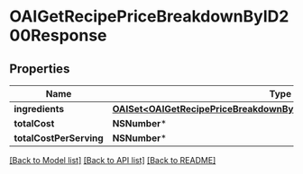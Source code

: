 # OAIGetRecipePriceBreakdownByID200Response

## Properties
Name | Type | Description | Notes
------------ | ------------- | ------------- | -------------
**ingredients** | [**OAISet&lt;OAIGetRecipePriceBreakdownByID200ResponseIngredientsInner&gt;***](OAIGetRecipePriceBreakdownByID200ResponseIngredientsInner.md) |  | 
**totalCost** | **NSNumber*** |  | 
**totalCostPerServing** | **NSNumber*** |  | 

[[Back to Model list]](../README.md#documentation-for-models) [[Back to API list]](../README.md#documentation-for-api-endpoints) [[Back to README]](../README.md)


